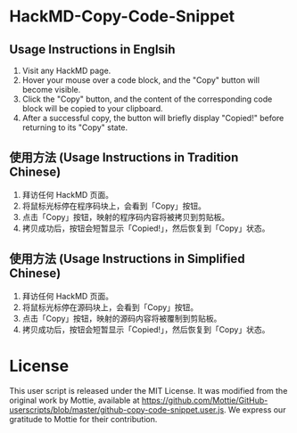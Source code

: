 # HackMD-Copy-Code-Snippet

## Usage Instructions in Englsih
1. Visit any HackMD page.
2. Hover your mouse over a code block, and the "Copy" button will become visible.
3. Click the "Copy" button, and the content of the corresponding code block will be copied to your clipboard.
4. After a successful copy, the button will briefly display "Copied!" before returning to its "Copy" state.

## 使用方法 (Usage Instructions in Tradition Chinese)

1. 拜访任何 HackMD 页面。
2. 将鼠标光标停在程序码块上，会看到「Copy」按钮。
3. 点击「Copy」按钮，映射的程序码内容将被拷贝到剪贴板。
4. 拷贝成功后，按钮会短暂显示「Copied!」，然后恢复到「Copy」状态。

## 使用方法 (Usage Instructions in Simplified Chinese)

1. 拜访任何 HackMD 页面。
2. 将鼠标光标停在源码块上，会看到「Copy」按钮。
3. 点击「Copy」按钮，映射的源码内容将被覆制到剪贴板。
4. 拷贝成功后，按钮会短暂显示「Copied!」，然后恢复到「Copy」状态。

# License

This user script is released under the MIT License. It was modified from the original work by Mottie, available at https://github.com/Mottie/GitHub-userscripts/blob/master/github-copy-code-snippet.user.js. We express our gratitude to Mottie for their contribution.
